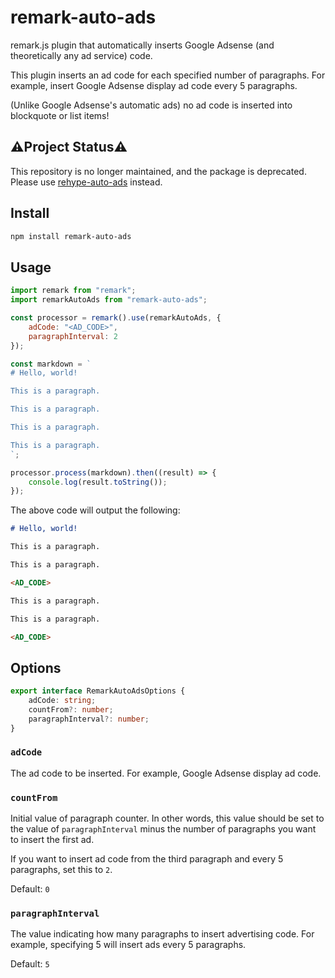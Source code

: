 # remark-auto-ads

remark.js plugin that automatically inserts Google Adsense (and theoretically any ad service) code.

This plugin inserts an ad code for each specified number of paragraphs. For example, insert Google Adsense display ad code every 5 paragraphs.

(Unlike Google Adsense's automatic ads) no ad code is inserted into blockquote or list items!

## ⚠️Project Status⚠️

This repository is no longer maintained, and the package is deprecated. Please use [rehype-auto-ads](https://github.com/robot-Inventor/rehype-auto-ads) instead.

## Install

```bash
npm install remark-auto-ads
```

## Usage

```javascript
import remark from "remark";
import remarkAutoAds from "remark-auto-ads";

const processor = remark().use(remarkAutoAds, {
    adCode: "<AD_CODE>",
    paragraphInterval: 2
});

const markdown = `
# Hello, world!

This is a paragraph.

This is a paragraph.

This is a paragraph.

This is a paragraph.
`;

processor.process(markdown).then((result) => {
    console.log(result.toString());
});
```

The above code will output the following:

```markdown
# Hello, world!

This is a paragraph.

This is a paragraph.

<AD_CODE>

This is a paragraph.

This is a paragraph.

<AD_CODE>
```

## Options

```typescript
export interface RemarkAutoAdsOptions {
    adCode: string;
    countFrom?: number;
    paragraphInterval?: number;
}
```

### ``adCode``

The ad code to be inserted. For example, Google Adsense display ad code.

### ``countFrom``

Initial value of paragraph counter. In other words, this value should be set to the value of ``paragraphInterval`` minus the number of paragraphs you want to insert the first ad.

If you want to insert ad code from the third paragraph and every 5 paragraphs, set this to ``2``.

Default: ``0``

### ``paragraphInterval``

The value indicating how many paragraphs to insert advertising code. For example, specifying 5 will insert ads every 5 paragraphs.

Default: ``5``
